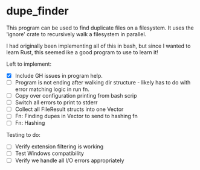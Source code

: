 # dupe_finder

This program can be used to find duplicate files on a filesystem.  It uses the 'ignore' crate to recursively walk a
filesystem in parallel.

I had originally been implementing all of this in bash, but since I wanted to learn Rust, this seemed ike a good program 
to use to learn it!

Left to implement:
- [x] Include GH issues in program help.
- [ ] Program is not ending after walking dir structure - likely has to do with error matching logic in run fn.
- [ ] Copy over configuration printing from bash scrip
- [ ] Switch all errors to print to stderr
- [ ] Collect all FileResult structs into one Vector
- [ ] Fn: Finding dupes in Vector<FileResult> to send to hashing fn
- [ ] Fn: Hashing
  
Testing to do:
- [ ] Verify extension filtering is working
- [ ] Test Windows compatibility
- [ ] Verify we handle all I/O errors appropriately